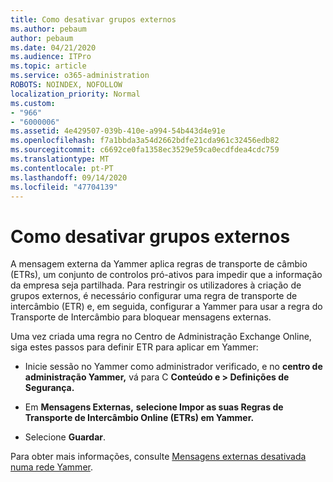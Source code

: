 ```yaml
---
title: Como desativar grupos externos
ms.author: pebaum
author: pebaum
ms.date: 04/21/2020
ms.audience: ITPro
ms.topic: article
ms.service: o365-administration
ROBOTS: NOINDEX, NOFOLLOW
localization_priority: Normal
ms.custom:
- "966"
- "6000006"
ms.assetid: 4e429507-039b-410e-a994-54b443d4e91e
ms.openlocfilehash: f7a1bbda3a54d2662bdfe21cda961c32456edb82
ms.sourcegitcommit: c6692ce0fa1358ec3529e59ca0ecdfdea4cdc759
ms.translationtype: MT
ms.contentlocale: pt-PT
ms.lasthandoff: 09/14/2020
ms.locfileid: "47704139"
---
```

# <a name="how-to-disable-external-groups"></a>Como desativar grupos externos

A mensagem externa da Yammer aplica regras de transporte de câmbio (ETRs), um conjunto de controlos pró-ativos para impedir que a informação da empresa seja partilhada. Para restringir os utilizadores à criação de grupos externos, é necessário configurar uma regra de transporte de intercâmbio (ETR) e, em seguida, configurar a Yammer para usar a regra do Transporte de Intercâmbio para bloquear mensagens externas.
  
Uma vez criada uma regra no Centro de Administração Exchange Online, siga estes passos para definir ETR para aplicar em Yammer:
  
- Inicie sessão no Yammer como administrador verificado, e no **centro de administração Yammer,** vá para C **Conteúdo e \> Definições de Segurança.**

- Em **Mensagens Externas,** **selecione Impor as suas Regras de Transporte de Intercâmbio Online (ETRs) em Yammer.**

- Selecione **Guardar**.

Para obter mais informações, consulte [Mensagens externas desativada numa rede Yammer](https://docs.microsoft.com/yammer/work-with-external-users/disable-external-messaging).
  
